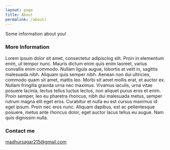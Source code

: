 ```yaml
---
layout: page
title: About
permalink: /about/
---
```


Some information about you!

### More Information

Lorem ipsum dolor sit amet, consectetur adipiscing elit. Proin in elementum enim, ut tempor nunc. Mauris dictum enim quis enim laoreet, varius convallis enim commodo. Nullam ligula augue, lobortis at velit in, sagittis malesuada nibh. Aliquam quis semper nibh. Aenean non dui ultricies, commodo quam sit amet, mattis leo. Morbi sit amet mollis erat, et auctor ex. Nullam fringilla gravida urna nec maximus. Vivamus iaculis, urna vitae posuere lacinia, lectus tellus luctus lectus, non aliquet purus eros et enim. Proin semper, leo eu pharetra rhoncus, nibh dui malesuada metus, semper rutrum magna elit eget eros. Curabitur et nulla eu est cursus maximus id eget ipsum. Proin nec eros nunc. Aliquam dapibus, est ac pellentesque posuere, metus ante rhoncus dolor, eget auctor lacus tellus eu augue. Nam quis dignissim nulla.

### Contact me

[madhursagar215@gmail.com](mailto:madhursagar215@gmail.com)